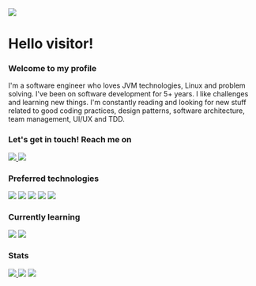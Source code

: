 <a href='https://github.com/rafe95'>
<img src='https://visitor-badge-reloaded.herokuapp.com/badge?page_id=rafe95.rafe95&color=55acb7&style=for-the-badge&logo=Github'>
</a>
  
# Hello visitor!
### Welcome to my profile
I'm a software engineer who loves JVM technologies, Linux and problem solving.
I've been on software development for 5+ years.
I like challenges and learning new things. I'm constantly reading and looking for 
new stuff related to good coding practices, design patterns, software architecture, 
team management, UI/UX and TDD.

### Let's get in touch! Reach me on
<a href='https://twitter.com/stdst403'>
  <img src='https://img.shields.io/badge/Twitter-1DA1F2?style=for-the-badge&logo=twitter&logoColor=white'>
</a>
<a href='https://www.linkedin.com/in/rafael-estevez-582b60171'>
  <img src='https://img.shields.io/badge/LinkedIn-0077B5?style=for-the-badge&logo=linkedin&logoColor=white'>
</a>

### Preferred technologies
<span><img src='https://img.shields.io/badge/Java-359AD8?style=for-the-badge&logo=java&logoColor=white'></span>
<span><img src='https://img.shields.io/badge/Docker-2CA5E0?style=for-the-badge&logo=docker&logoColor=white'></span>
<span><img src='https://img.shields.io/badge/Kotlin-0095D5?&style=for-the-badge&logo=kotlin&logoColor=white'></span>
<span><img src='https://img.shields.io/badge/PostgreSQL-316192?style=for-the-badge&logo=postgresql&logoColor=white'></span>
<span><img src='https://img.shields.io/badge/Spring_Boot-F2F4F9?style=for-the-badge&logo=spring-boot'></span>

### Currently learning
<span><img src='https://img.shields.io/badge/Tailwind_CSS-38B2AC?style=for-the-badge&logo=tailwind-css&logoColor=white'></span>
<span><img src='https://img.shields.io/badge/Angular-DD0031?style=for-the-badge&logo=angular&logoColor=white'></span>

### Stats
<a href='https://www.codewars.com/users/rafe95'>
  <img src='https://www.codewars.com/users/rafe95/badges/large'>
</a>
<img src='https://github-readme-stats.vercel.app/api?username=rafe95&count_private=true&show_icons=true'>
<img src='http://github-readme-streak-stats.herokuapp.com?user=rafe95'>

<!--
**rafe95/rafe95** is a ✨ _special_ ✨ repository because its `README.md` (this file) appears on your GitHub profile.

Here are some ideas to get you started:

- 🔭 I’m currently working on ...
- 🌱 I’m currently learning ...
- 👯 I’m looking to collaborate on ...
- 🤔 I’m looking for help with ...
- 💬 Ask me about ...
- 📫 How to reach me: ...
- 😄 Pronouns: ...
- ⚡ Fun fact: ...
-->
